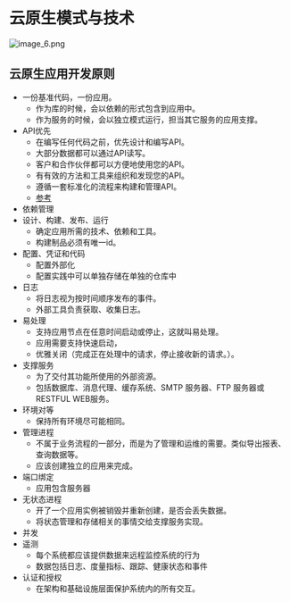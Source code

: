 # 云原生模式与技术

![image_6.png](image_6.png)

## 云原生应用开发原则

- 一份基准代码，一份应用。
  - 作为库的时候，会以依赖的形式包含到应用中。
  - 作为服务的时候，会以独立模式运行，担当其它服务的应用支撑。
- API优先
  - 在编写任何代码之前，优先设计和编写API。
  - 大部分数据都可以通过API读写。
  - 客户和合作伙伴都可以方便地使用您的API。
  - 有有效的方法和工具来组织和发现您的API。
  - 遵循一套标准化的流程来构建和管理API。
  - <a href="https://www.apiseven.com/blog/api-first-company">参考</a>
- 依赖管理
- 设计、构建、发布、运行
  - 确定应用所需的技术、依赖和工具。
  - 构建制品必须有唯一id。
- 配置、凭证和代码
  - 配置外部化
  - 配置实践中可以单独存储在单独的仓库中
- 日志
  - 将日志视为按时间顺序发布的事件。
  - 外部工具负责获取、收集日志。
- 易处理
  - 支持应用节点在任意时间启动或停止，这就叫易处理。
  - 应用需要支持快速启动，
  - 优雅关闭（完成正在处理中的请求，停止接收新的请求。）。
- 支撑服务
  - 为了交付其功能所使用的外部资源。
  - 包括数据库、消息代理、缓存系统、SMTP 服务器、FTP 服务器或 RESTFUL WEB服务。
- 环境对等
  - 保持所有环境尽可能相同。
- 管理进程
  - 不属于业务流程的一部分，而是为了管理和运维的需要。类似导出报表、查询数据等。
  - 应该创建独立的应用来完成。
- 端口绑定
  - 应用包含服务器
- 无状态进程
  - 开了一个应用实例被销毁并重新创建，是否会丢失数据。
  - 将状态管理和存储相关的事情交给支撑服务实现。
- 并发
- 遥测
  - 每个系统都应该提供数据来远程监控系统的行为
  - 数据包括日志、度量指标、跟踪、健康状态和事件
- 认证和授权
  - 在架构和基础设施层面保护系统内的所有交互。